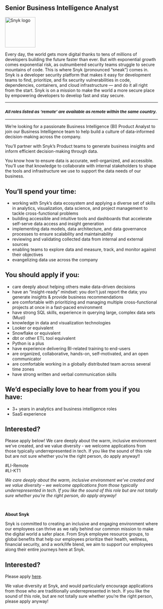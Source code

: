 Senior Business Intelligence Analyst
---

<img src="https://res.cloudinary.com/snyk/image/upload/v1537345894/press-kit/brand/logo-black.png" width="100" alt="Snyk logo" />

<div class="content-intro"><p><span style="font-weight: 400;">Every day, the world gets more digital thanks to tens of millions of developers building the future faster than ever. But with exponential growth comes exponential risk, as outnumbered security teams struggle to secure mountains of code. This is where Snyk (pronounced “sneak”) comes in. Snyk is a developer security platform that makes it easy for development teams to find, prioritize, and fix security vulnerabilities in code, dependencies, containers, and cloud infrastructure — and do it all right from the start. Snyk is on a mission to make the world a more secure place by empowering developers to develop fast and stay secure.</span></p></div><hr>
<h3><em><strong><sub>All roles listed as ‘remote’ are available as remote within the same country.</sub></strong></em></h3>
<hr>
<p><span style="font-weight: 400;">We’re looking for a passionate Business Intelligence (BI) Product Analyst to join our Business Intelligence team to help build a culture of data-informed decision-making across the company.</span></p>
<p><span style="font-weight: 400;">You’ll partner with Snyk’s Product teams</span><span style="font-weight: 400;"> </span><span style="font-weight: 400;">to generate business insights and inform efficient decision-making through data.</span></p>
<p><span style="font-weight: 400;">You know how to ensure data is accurate, well-organized, and accessible. You’ll use that knowledge to collaborate with internal stakeholders to shape the tools and infrastructure we use to support the data needs of our business.&nbsp;</span></p>
<h2><strong>You’ll spend your time:</strong></h2>
<ul>
<li style="font-weight: 400;"><span style="font-weight: 400;">working with Snyk’s data ecosystem and applying a diverse set of skills in analytics, visualization, data science, and </span><span style="font-weight: 400;">project management</span><span style="font-weight: 400;"> to tackle cross-functional problems&nbsp;</span></li>
<li style="font-weight: 400;"><span style="font-weight: 400;">building accessible and intuitive tools and dashboards that accelerate self-serve data access and insight generation</span></li>
<li style="font-weight: 400;"><span style="font-weight: 400;">implementing data models, data architecture, and data governance processes to ensure scalability and maintainability</span></li>
<li style="font-weight: 400;"><span style="font-weight: 400;">reviewing and validating collected data from internal and external sources</span></li>
<li style="font-weight: 400;">enabling teams to explore data and measure, track, and monitor against their objectives</li>
<li style="font-weight: 400;">evangelizing data use across the company</li>
</ul>
<h2><strong>You should apply if you:</strong></h2>
<ul>
<li style="font-weight: 400;"><span style="font-weight: 400;">care deeply about helping others make data-driven decisions</span></li>
<li style="font-weight: 400;"><span style="font-weight: 400;">have an “insight-ready” mindset: you don’t just report the data; you generate insights &amp; provide business recommendations&nbsp;&nbsp;</span></li>
<li style="font-weight: 400;"><span style="font-weight: 400;">are comfortable with prioritizing and managing multiple cross-functional projects at once in a fast-paced environment</span></li>
<li style="font-weight: 400;"><span style="font-weight: 400;">have strong SQL skills, experience in querying large, complex data sets (Must)</span></li>
<li style="font-weight: 400;"><span style="font-weight: 400;">knowledge in data and visualization technologies</span></li>
<li style="font-weight: 400;">Looker or equivalent</li>
<li style="font-weight: 400;">Snowflake or equivalent</li>
<li style="font-weight: 400;">dbt or other ETL tool equivalent</li>
<li style="font-weight: 400;">Python is a plus</li>
<li style="font-weight: 400;">have experience delivering BI-related training to end-users</li>
<li style="font-weight: 400;">are organized, collaborative, hands-on, self-motivated, and an open communicator</li>
<li style="font-weight: 400;">are comfortable working in a globally distributed team across several time zones</li>
<li style="font-weight: 400;">have strong written and verbal communication skills&nbsp;</li>
</ul>
<h2><strong>We’d especially love to hear from you if you have:</strong></h2>
<ul>
<li style="font-weight: 400;"><span style="font-weight: 400;">3+ years in analytics and business intelligence roles</span></li>
<li style="font-weight: 400;"><span style="font-weight: 400;">SaaS experience</span></li>
</ul>
<h2><strong>Interested?</strong></h2>
<p><span style="font-weight: 400;">Please apply below! We care deeply about the warm, inclusive environment we’ve created, and we value diversity - we welcome applications from those typically underrepresented in tech. If you like the sound of this role but are not sure whether you’re the right person, do apply anyway!!</span></p>
<p><span style="font-weight: 400;">#LI-Remote<br>#LI-KT1</span></p><div class="content-conclusion"><p><em data-stringify-type="italic">We care deeply about the warm, inclusive environment we’ve created and we value diversity – we welcome applications from those typically underrepresented in tech. If you like the sound of this role but are not totally sure whether you’re the right person, do apply anyway!</em></p>
<p>&nbsp;</p>
<p><strong>About Snyk</strong></p>
<p><strong><span style="font-weight: 400;">Snyk is committed to creating an inclusive and engaging environment where our employees can thrive as we rally behind our common mission to make the digital world a safer place. From Snyk employee resource groups, to global benefits that help our employees prioritize their health, wellness, financial security, and a work/life blend, we aim to support our employees along their entire journeys here at Snyk. </span></strong></p></div>

Interested?
---

Please apply [here](https://boards.greenhouse.io/snyk/jobs/6398957002#app).

We value diversity at Snyk, and would particularly encourage applications from those who are traditionally underrepresented in tech.
If you like the sound of this role, but are not totally sure whether you’re the right person, please apply anyway!
